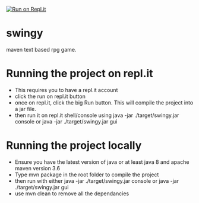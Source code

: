 [![Run on Repl.it](https://repl.it/badge/github/lucas-langa/swingy)](https://repl.it/github/lucas-langa/swingy)
# swingy
maven text based rpg game.

# Running the project on repl.it
- This requires you to have a repl.it account
- click the run on repl.it button
- once on repl.it, click the big Run button. This will compile the project into a jar file.
- then run it on repl.it shell/console using java -jar ./target/swingy.jar console or java -jar ./target/swingy.jar gui

# Running the project locally
- Ensure you have the latest version of java or at least java 8 and apache maven version 3.6
- Type mvn package in the root folder to compile the project
- then run with either java -jar ./target/swingy.jar console or java -jar ./target/swingy.jar gui
- use mvn clean to remove all the dependancies
